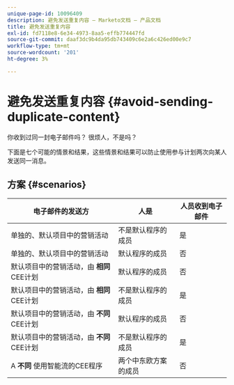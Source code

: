 ```yaml
---
unique-page-id: 10096409
description: 避免发送重复内容 — Marketo文档 — 产品文档
title: 避免发送重复内容
exl-id: fd7118e8-6e34-4973-8aa5-effb774447fd
source-git-commit: daaf3dc9b4da95db743409c6e2a6c426ed00e9c7
workflow-type: tm+mt
source-wordcount: '201'
ht-degree: 3%

---
```


# 避免发送重复内容 {#avoid-sending-duplicate-content}

你收到过同一封电子邮件吗？ 很烦人，不是吗？

下面是七个可能的情景和结果，这些情景和结果可以防止使用参与计划两次向某人发送同一消息。

## 方案 {#scenarios}

| 电子邮件的发送方 | 人是 | 人员收到电子邮件 |
|---|---|---|
| 单独的、默认项目中的营销活动 | 不是默认程序的成员 | 是 |
| 单独的、默认项目中的营销活动 | 默认程序的成员 | 否 |
| 默认项目中的营销活动，由 **相同** CEE计划 | 默认程序的成员 | 否 |
| 默认项目中的营销活动，由 **相同** CEE计划 | 不是默认程序的成员 | 是 |
| 默认项目中的营销活动，由 **不同** CEE计划 | 默认程序的成员 | 否 |
| 默认项目中的营销活动，由 **不同** CEE计划 | 不是默认程序的成员 | 是 |
| A **不同** 使用智能流的CEE程序 | 两个中东欧方案的成员 | 否 |
